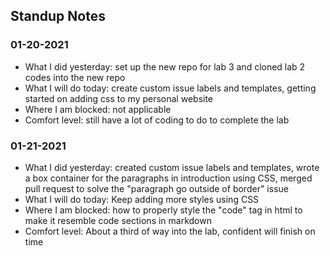 ## Standup Notes

### 01-20-2021
- What I did yesterday: set up the new repo for lab 3 and cloned lab 2 codes into the new repo
- What I will do today: create custom issue labels and templates, getting started on adding css to my personal website
- Where I am blocked: not applicable
- Comfort level: still have a lot of coding to do to complete the lab
### 01-21-2021
- What I did yesterday: created custom issue labels and templates, wrote a box container for the paragraphs in introduction using CSS, merged pull request to solve the "paragraph go outside of border" issue
- What I will do today: Keep adding more styles using CSS
- Where I am blocked: how to properly style the "code" tag in html to make it resemble code sections in markdown
- Comfort level: About a third of way into the lab, confident will finish on time
